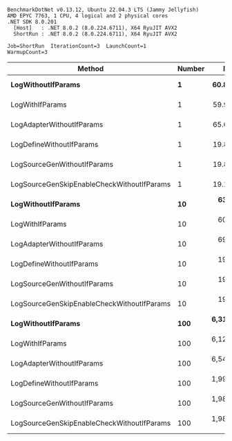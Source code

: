 ```

BenchmarkDotNet v0.13.12, Ubuntu 22.04.3 LTS (Jammy Jellyfish)
AMD EPYC 7763, 1 CPU, 4 logical and 2 physical cores
.NET SDK 8.0.201
  [Host]   : .NET 8.0.2 (8.0.224.6711), X64 RyuJIT AVX2
  ShortRun : .NET 8.0.2 (8.0.224.6711), X64 RyuJIT AVX2

Job=ShortRun  IterationCount=3  LaunchCount=1  
WarmupCount=3  

```
| Method                                     | Number | Mean        | Error        | StdDev     | Min         | Max         | Gen0   | Allocated |
|------------------------------------------- |------- |------------:|-------------:|-----------:|------------:|------------:|-------:|----------:|
| **LogWithoutIfParams**                         | **1**      |    **60.86 ns** |     **3.907 ns** |   **0.214 ns** |    **60.73 ns** |    **61.11 ns** | **0.0010** |      **88 B** |
| LogWithIfParams                            | 1      |    59.97 ns |     3.142 ns |   0.172 ns |    59.78 ns |    60.12 ns | 0.0010 |      88 B |
| LogAdapterWithoutIfParams                  | 1      |    65.02 ns |     3.745 ns |   0.205 ns |    64.81 ns |    65.22 ns | 0.0010 |      88 B |
| LogDefineWithoutIfParams                   | 1      |    19.88 ns |     4.090 ns |   0.224 ns |    19.75 ns |    20.14 ns |      - |         - |
| LogSourceGenWithoutIfParams                | 1      |    19.80 ns |     0.704 ns |   0.039 ns |    19.77 ns |    19.84 ns |      - |         - |
| LogSourceGenSkipEnableCheckWithoutIfParams | 1      |    19.14 ns |     0.422 ns |   0.023 ns |    19.12 ns |    19.17 ns |      - |         - |
| **LogWithoutIfParams**                         | **10**     |   **633.65 ns** |   **176.972 ns** |   **9.700 ns** |   **626.72 ns** |   **644.73 ns** | **0.0105** |     **880 B** |
| LogWithIfParams                            | 10     |   600.63 ns |    41.515 ns |   2.276 ns |   598.00 ns |   601.95 ns | 0.0105 |     880 B |
| LogAdapterWithoutIfParams                  | 10     |   693.89 ns |    17.729 ns |   0.972 ns |   692.79 ns |   694.63 ns | 0.0105 |     880 B |
| LogDefineWithoutIfParams                   | 10     |   198.58 ns |    21.838 ns |   1.197 ns |   197.86 ns |   199.96 ns |      - |         - |
| LogSourceGenWithoutIfParams                | 10     |   197.08 ns |    11.407 ns |   0.625 ns |   196.69 ns |   197.81 ns |      - |         - |
| LogSourceGenSkipEnableCheckWithoutIfParams | 10     |   192.95 ns |    10.236 ns |   0.561 ns |   192.53 ns |   193.58 ns |      - |         - |
| **LogWithoutIfParams**                         | **100**    | **6,315.83 ns** |   **110.633 ns** |   **6.064 ns** | **6,309.43 ns** | **6,321.50 ns** | **0.0992** |    **8800 B** |
| LogWithIfParams                            | 100    | 6,120.56 ns | 2,099.958 ns | 115.106 ns | 6,041.63 ns | 6,252.63 ns | 0.0992 |    8800 B |
| LogAdapterWithoutIfParams                  | 100    | 6,549.89 ns |   394.776 ns |  21.639 ns | 6,526.45 ns | 6,569.11 ns | 0.0992 |    8800 B |
| LogDefineWithoutIfParams                   | 100    | 1,992.15 ns |   137.153 ns |   7.518 ns | 1,983.47 ns | 1,996.52 ns |      - |         - |
| LogSourceGenWithoutIfParams                | 100    | 1,981.43 ns |    55.868 ns |   3.062 ns | 1,979.08 ns | 1,984.89 ns |      - |         - |
| LogSourceGenSkipEnableCheckWithoutIfParams | 100    | 1,986.16 ns | 1,917.608 ns | 105.111 ns | 1,925.36 ns | 2,107.53 ns |      - |         - |
